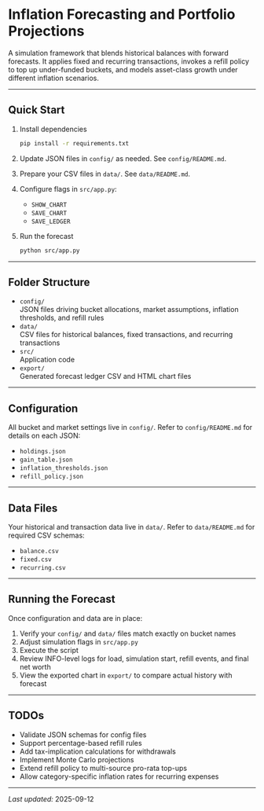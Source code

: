 # Inflation Forecasting and Portfolio Projections

A simulation framework that blends historical balances with forward forecasts. It applies fixed and recurring transactions, invokes a refill policy to top up under-funded buckets, and models asset-class growth under different inflation scenarios.

---

## Quick Start

1. Install dependencies  

   ```bash
   pip install -r requirements.txt
   ```

2. Update JSON files in `config/` as needed. See `config/README.md`.  
3. Prepare your CSV files in `data/`. See `data/README.md`.  
4. Configure flags in `src/app.py`:  
   - `SHOW_CHART`  
   - `SAVE_CHART`  
   - `SAVE_LEDGER`  
5. Run the forecast  

   ```bash
   python src/app.py
   ```

---

## Folder Structure

- `config/`  
  JSON files driving bucket allocations, market assumptions, inflation thresholds, and refill rules  
- `data/`  
  CSV files for historical balances, fixed transactions, and recurring transactions  
- `src/`  
  Application code  
- `export/`  
  Generated forecast ledger CSV and HTML chart files  

---

## Configuration

All bucket and market settings live in `config/`. Refer to `config/README.md` for details on each JSON:

- `holdings.json`  
- `gain_table.json`  
- `inflation_thresholds.json`  
- `refill_policy.json`  

---

## Data Files

Your historical and transaction data live in `data/`. Refer to `data/README.md` for required CSV schemas:

- `balance.csv`  
- `fixed.csv`  
- `recurring.csv`  

---

## Running the Forecast

Once configuration and data are in place:

1. Verify your `config/` and `data/` files match exactly on bucket names  
2. Adjust simulation flags in `src/app.py`  
3. Execute the script  
4. Review INFO-level logs for load, simulation start, refill events, and final net worth  
5. View the exported chart in `export/` to compare actual history with forecast  

---

## TODOs

- Validate JSON schemas for config files  
- Support percentage-based refill rules  
- Add tax-implication calculations for withdrawals  
- Implement Monte Carlo projections  
- Extend refill policy to multi-source pro-rata top-ups  
- Allow category-specific inflation rates for recurring expenses  

---

*Last updated:* 2025-09-12
